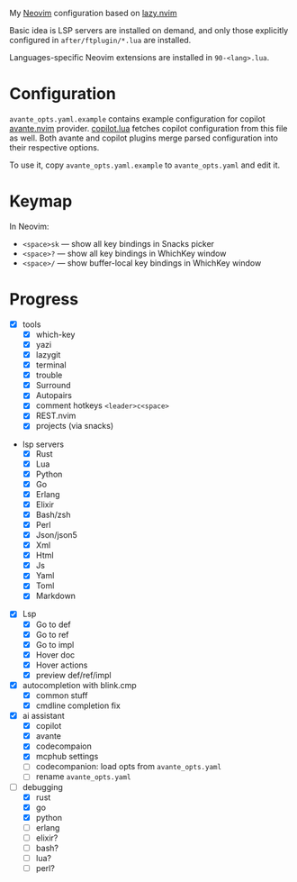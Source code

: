 My [Neovim](https://neovim.io/) configuration based on [lazy.nvim](https://lazy.folke.io/)

Basic idea is LSP servers are installed on demand, and only those explicitly configured in `after/ftplugin/*.lua` are installed.

Languages-specific Neovim extensions are installed in `90-<lang>.lua`.

# Configuration

`avante_opts.yaml.example` contains example configuration for copilot [avante.nvim](https://github.com/yetone/avante.nvim) provider. [copilot.lua](zbirenbaum/copilot.lua) fetches copilot configuration from this file as well. Both avante and copilot plugins merge parsed configuration into their respective options.

To use it, copy `avante_opts.yaml.example` to `avante_opts.yaml` and edit it.

# Keymap

In Neovim:

  * `<space>sk` — show all key bindings in Snacks picker
  * `<space>?` — show all key bindings in WhichKey window
  * `<space>/` — show buffer-local key bindings in WhichKey window

# Progress

* [x] tools
	* [x] which-key
	* [x] yazi
	* [x] lazygit
	* [x] terminal
	* [x] trouble
	* [x] Surround
	* [x] Autopairs
	* [x] comment hotkeys `<leader>c<space>`
    * [x] REST.nvim
    * [x] projects (via snacks)
* lsp servers
	* [x] Rust
	* [x] Lua
	* [x] Python
	* [x] Go
	* [x] Erlang
	* [x] Elixir
	* [x] Bash/zsh
	* [x] Perl
	* [x] Json/json5
	* [x] Xml
	* [x] Html
	* [x] Js
	* [x] Yaml
	* [x] Toml
	* [x] Markdown
* [x] Lsp
	* [x] Go to def
	* [x] Go to ref
	* [x] Go to impl
	* [x] Hover doc
	* [x] Hover actions
	* [x] preview def/ref/impl
* [x] autocompletion with blink.cmp
	* [x] common stuff
    - [x] cmdline completion fix
* [x] ai assistant
	* [x] copilot
	* [x] avante
    * [x] codecompaion
    * [X] mcphub settings
    * [ ] codecompanion: load opts from `avante_opts.yaml`
    * [ ] rename `avante_opts.yaml`
* [ ] debugging
	* [x] rust
	* [x] go
	* [x] python
	* [ ] erlang
	* [ ] elixir?
	* [ ] bash?
	* [ ] lua?
	* [ ] perl?
